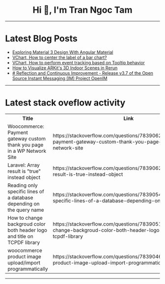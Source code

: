 <h1 align="center">Hi 👋, I'm Tran Ngoc Tam</h1>

---

# Latest Blog Posts 
<!-- BLOG-POST-LIST:START -->
- [Exploring Material 3 Design With Angular Material](https://dev.to/ngmaterialdev/exploring-material-3-design-with-angular-material-4d12)
- [VChart, How to center the label of a bar chart?](https://dev.to/youngwind/vchart-how-to-center-the-label-of-a-bar-chart-cn7)
- [VChart, How to perform event tracking based on Tooltip behavior](https://dev.to/youngwind/vchart-how-to-perform-event-tracking-based-on-tooltip-behavior-2lka)
- [How to Visualize ARKit&#39;s 3D Indoor Scenes in Rerun](https://dev.to/rerunio/how-to-visualize-arkits-3d-indoor-scenes-in-rerun-2bld)
- [# Reflection and Continuous Improvement - Release v3.7 of the Open Source Instant Messaging &lpar;IM&rpar; Project OpenIM](https://dev.to/openim-sk/-reflection-and-continuous-improvement-release-v37-of-the-open-source-instant-messaging-im-project-openim-19o7)
<!-- BLOG-POST-LIST:END -->

---

# Latest stack oveflow activity
<table>
  <tr><th>Title</th><th>Link</th></tr>
  <!-- STACKOVERFLOW:START --><tr><td>Woocommerce: Payment gateway custom thank you page in a WP Network Site</td><td>https://stackoverflow.com/questions/78390629/woocommerce-payment-gateway-custom-thank-you-page-in-a-wp-network-site</td></tr><tr><td>Laravel: Array result is &quot;true&quot; instead object</td><td>https://stackoverflow.com/questions/78390627/laravel-array-result-is-true-instead-object</td></tr><tr><td>Reading only specific lines of a database depending on the query name</td><td>https://stackoverflow.com/questions/78390541/reading-only-specific-lines-of-a-database-depending-on-the-query-name</td></tr><tr><td>How to change backgroud color both header logo and title on TCPDF library</td><td>https://stackoverflow.com/questions/78390512/how-to-change-backgroud-color-both-header-logo-and-title-on-tcpdf-library</td></tr><tr><td>woocommerce product image upload/import programmatically</td><td>https://stackoverflow.com/questions/78390463/woocommerce-product-image-upload-import-programmatically</td></tr><!-- STACKOVERFLOW:END -->
</table>

---


